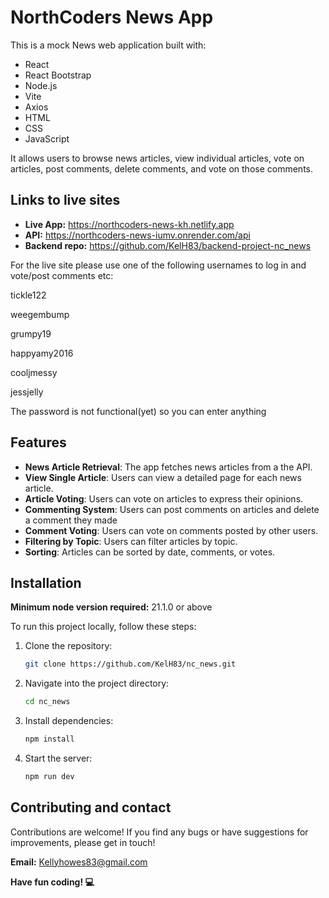 # NorthCoders News App

This is a mock News web application built with: 

- React
- React Bootstrap
- Node.js
- Vite
- Axios
- HTML
- CSS
- JavaScript

It allows users to browse news articles, view individual articles, vote on articles, post comments, delete comments, and vote on those comments.

## Links to live sites

- **Live App:**  https://northcoders-news-kh.netlify.app
- **API:** https://northcoders-news-iumv.onrender.com/api
- **Backend repo:** https://github.com/KelH83/backend-project-nc_news

For the live site please use one of the following usernames to log in and vote/post comments etc:

tickle122

weegembump

grumpy19

happyamy2016

cooljmessy

jessjelly

The password is not functional(yet) so you can enter anything

## Features

- **News Article Retrieval**: The app fetches news articles from a the API.
- **View Single Article**: Users can view a detailed page for each news article.
- **Article Voting**: Users can vote on articles to express their opinions.
- **Commenting System**: Users can post comments on articles and delete a comment they made
- **Comment Voting**: Users can vote on comments posted by other users.
- **Filtering by Topic**: Users can filter articles by topic.
- **Sorting**: Articles can be sorted by date, comments, or votes.


## Installation

**Minimum node version required:** 21.1.0 or above

To run this project locally, follow these steps:

1. Clone the repository:

    ```bash
    git clone https://github.com/KelH83/nc_news.git
    ```

2. Navigate into the project directory:

    ```bash
    cd nc_news
    ```

3. Install dependencies:

    ```bash
    npm install
    ```

4. Start the server:

    ```bash
    npm run dev
    ```


## Contributing and contact

Contributions are welcome! If you find any bugs or have suggestions for improvements, please get in touch! 

**Email:** Kellyhowes83@gmail.com

**Have fun coding! 💻**


